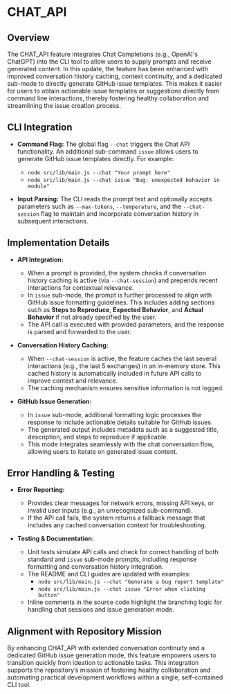 # CHAT_API

## Overview
The CHAT_API feature integrates Chat Completions (e.g., OpenAI's ChatGPT) into the CLI tool to allow users to supply prompts and receive generated content. In this update, the feature has been enhanced with improved conversation history caching, context continuity, and a dedicated sub-mode to directly generate GitHub issue templates. This makes it easier for users to obtain actionable issue templates or suggestions directly from command line interactions, thereby fostering healthy collaboration and streamlining the issue creation process.

## CLI Integration
- **Command Flag:** The global flag `--chat` triggers the Chat API functionality. An additional sub-command `issue` allows users to generate GitHub issue templates directly. For example:
  - `node src/lib/main.js --chat "Your prompt here"`
  - `node src/lib/main.js --chat issue "Bug: unexpected behavior in module"`

- **Input Parsing:** The CLI reads the prompt text and optionally accepts parameters such as `--max-tokens`, `--temperature`, and the `--chat-session` flag to maintain and incorporate conversation history in subsequent interactions.

## Implementation Details
- **API Integration:**
  - When a prompt is provided, the system checks if conversation history caching is active (via `--chat-session`) and prepends recent interactions for contextual relevance.
  - In `issue` sub-mode, the prompt is further processed to align with GitHub issue formatting guidelines. This includes adding sections such as **Steps to Reproduce**, **Expected Behavior**, and **Actual Behavior** if not already specified by the user.
  - The API call is executed with provided parameters, and the response is parsed and forwarded to the user.

- **Conversation History Caching:**
  - When `--chat-session` is active, the feature caches the last several interactions (e.g., the last 5 exchanges) in an in-memory store. This cached history is automatically included in future API calls to improve context and relevance.
  - The caching mechanism ensures sensitive information is not logged.

- **GitHub Issue Generation:**
  - In `issue` sub-mode, additional formatting logic processes the response to include actionable details suitable for GitHub issues.
  - The generated output includes metadata such as a suggested title, description, and steps to reproduce if applicable.
  - This mode integrates seamlessly with the chat conversation flow, allowing users to iterate on generated issue content.

## Error Handling & Testing
- **Error Reporting:**
  - Provides clear messages for network errors, missing API keys, or invalid user inputs (e.g., an unrecognized sub-command).
  - If the API call fails, the system returns a fallback message that includes any cached conversation context for troubleshooting.

- **Testing & Documentation:**
  - Unit tests simulate API calls and check for correct handling of both standard and `issue` sub-mode prompts, including response formatting and conversation history integration.
  - The README and CLI guides are updated with examples:
    - `node src/lib/main.js --chat "Generate a bug report template"`
    - `node src/lib/main.js --chat issue "Error when clicking button"`
  - Inline comments in the source code highlight the branching logic for handling chat sessions and issue generation mode.

## Alignment with Repository Mission
By enhancing CHAT_API with extended conversation continuity and a dedicated GitHub issue generation mode, this feature empowers users to transition quickly from ideation to actionable tasks. This integration supports the repository’s mission of fostering healthy collaboration and automating practical development workflows within a single, self-contained CLI tool.